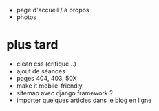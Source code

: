 * page d'accueil / à propos
* photos

# plus tard
* clean css (critique...)
* ajout de séances
* pages 404, 403, 50X
* make it mobile-friendly
* sitemap avec django framework ?
* importer quelques articles dans le blog en ligne
